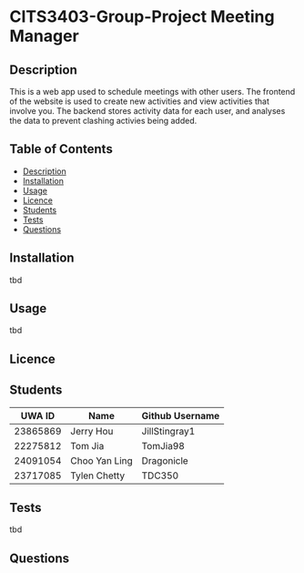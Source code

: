 # CITS3403-Group-Project Meeting Manager

  

  ## Description

  This is a web app used to schedule meetings with other users. The frontend of the website is used to create new activities and view activities that involve you. The backend stores activity data for each user, and analyses the data to prevent clashing activies being added.

  ## Table of Contents

  - [Description](#description)
  - [Installation](#installation)
  - [Usage](#usage)
  - [Licence](#licence)
  - [Students](#Students)
  - [Tests](#tests)
  - [Questions](#questions)

  ## Installation

  tbd

  ## Usage

  tbd

  ## Licence

  
  ## Students

  |UWA ID|Name|Github Username|
  |---|---|---|
  |23865869|Jerry Hou|JillStingray1|
  |22275812|Tom Jia|TomJia98|
  |24091054|Choo Yan Ling|Dragonicle|
  |23717085|Tylen Chetty|TDC350
  

  ## Tests

  tbd

  ## Questions

